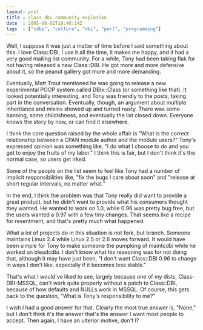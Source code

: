 ```yaml
---
layout: post
title : class dbi community explosion
date  : 2005-08-01T18:46:14Z
tags  : ["cdbi", "culture", "dbi", "perl", "programming"]
---
```

Well, I suppose it was just a matter of time before I said something about this.  I love Class::DBI, I use it all the time, it makes me happy, and it had a very good mailing list community.  For a while, Tony had been taking flak for not having released a new Class::DBI.  He got more and more defensive about it, so the peanut gallery got more and more demanding.

Eventually, Matt Trout mentioned he was going to release a new experimental POOP system called DBIx::Class (or something like that).  It looked potentially interesting, and Tony was friendly to the posts, taking part in the conversation.  Eventually, though, an argument about multiple inheritance and mixins showed up and turned nasty.  There was some banning, some childishness, and eventually the list closed down.  Everyone knows the story by now, or can find it elsewhere.

I think the core question raised by the whole affair is "What is the correct relationship between a CPAN module author and the module users?"  Tony's expressed opinion was something like, "I do what I choose to do and you get to enjoy the fruits of my labor."  I think this is fair, but I don't think it's the normal case, so users get irked.

Some of the people on the list seem to feel like Tony had a number of implicit responsibilities like, "fix the bugs I care about soon" and "release at short regular intervals, no matter what."

In the end, I think the problem was that Tony really did want to provide a great product, but he didn't want to provide what his consumers thought they wanted.  He wanted to work on 1.0, while 0.96 was pretty bug free, but the users wanted a 0.97 with a few tiny changes.  That seems like a recipe for resentment, and that's pretty much what happened.

What a lot of projects do in this situation is not fork, but branch.  Someone maintains Linux 2.4 while Linux 2.5 or 2.6 moves forward.  It would have been simple for Tony to make someone the pumpking of maintcdbi while he worked on bleadcdbi.  I don't know what his reasoning was for not doing that, although it may have just been, "I don't want Class::DBI 0.96 to change in ways I don't like, especially if it becomes less stable."

That's what I would've liked to see, largely because one of my dists, Class-DBI-MSSQL, can't work quite properly without a patch to Class::DBI, because of how defaults and NULLs work in MSSQL.  Of course, this gets back to the question, "What is Tony's responsibility to me?"

I wish I had a good answer for that.  Clearly the most true answer is, "None," but I don't think it's the answer that's the answer I want most people to accept.  Then again, I have an ulterior motive, don't I? 
